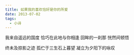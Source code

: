 ```yaml
---
title: 如果我的喜欢恰好是你的所爱
date: 2013-07-02
tags:
  - 小诗
---
```


我来自遥远的国度
恰巧在此地与你相逢
回眸的一刹那
恍然间顿悟
<!--more-->
终未及掠影之迹
孤伫于三生石上暮望
凝立为夕阳下的咏叹